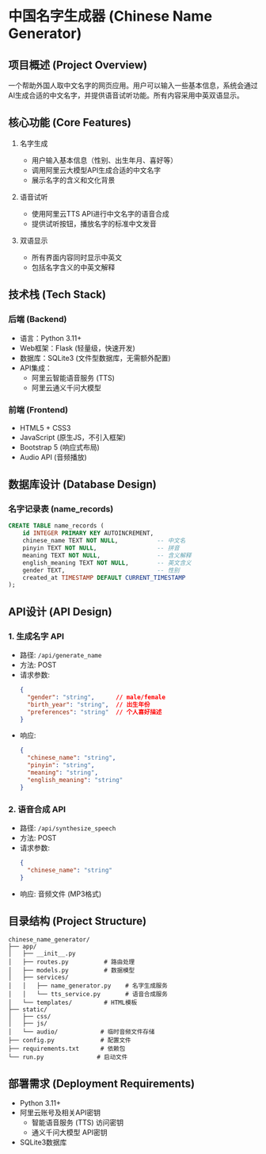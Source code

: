 # 中国名字生成器 (Chinese Name Generator)

## 项目概述 (Project Overview)
一个帮助外国人取中文名字的网页应用。用户可以输入一些基本信息，系统会通过AI生成合适的中文名字，并提供语音试听功能。所有内容采用中英双语显示。

## 核心功能 (Core Features)
1. 名字生成
   - 用户输入基本信息（性别、出生年月、喜好等）
   - 调用阿里云大模型API生成合适的中文名字
   - 展示名字的含义和文化背景

2. 语音试听
   - 使用阿里云TTS API进行中文名字的语音合成
   - 提供试听按钮，播放名字的标准中文发音

3. 双语显示
   - 所有界面内容同时显示中英文
   - 包括名字含义的中英文解释

## 技术栈 (Tech Stack)

### 后端 (Backend)
- 语言：Python 3.11+
- Web框架：Flask (轻量级，快速开发)
- 数据库：SQLite3 (文件型数据库，无需额外配置)
- API集成：
  - 阿里云智能语音服务 (TTS)
  - 阿里云通义千问大模型

### 前端 (Frontend)
- HTML5 + CSS3
- JavaScript (原生JS，不引入框架)
- Bootstrap 5 (响应式布局)
- Audio API (音频播放)

## 数据库设计 (Database Design)

### 名字记录表 (name_records)
```sql
CREATE TABLE name_records (
    id INTEGER PRIMARY KEY AUTOINCREMENT,
    chinese_name TEXT NOT NULL,           -- 中文名
    pinyin TEXT NOT NULL,                 -- 拼音
    meaning TEXT NOT NULL,                -- 含义解释
    english_meaning TEXT NOT NULL,        -- 英文含义
    gender TEXT,                          -- 性别
    created_at TIMESTAMP DEFAULT CURRENT_TIMESTAMP
);
```

## API设计 (API Design)

### 1. 生成名字 API
- 路径: `/api/generate_name`
- 方法: POST
- 请求参数:
  ```json
  {
    "gender": "string",      // male/female
    "birth_year": "string",  // 出生年份
    "preferences": "string"  // 个人喜好描述
  }
  ```
- 响应:
  ```json
  {
    "chinese_name": "string",
    "pinyin": "string",
    "meaning": "string",
    "english_meaning": "string"
  }
  ```

### 2. 语音合成 API
- 路径: `/api/synthesize_speech`
- 方法: POST
- 请求参数:
  ```json
  {
    "chinese_name": "string"
  }
  ```
- 响应: 音频文件 (MP3格式)

## 目录结构 (Project Structure)
```
chinese_name_generator/
├── app/
│   ├── __init__.py
│   ├── routes.py          # 路由处理
│   ├── models.py          # 数据模型
│   ├── services/
│   │   ├── name_generator.py    # 名字生成服务
│   │   └── tts_service.py       # 语音合成服务
│   └── templates/         # HTML模板
├── static/
│   ├── css/
│   ├── js/
│   └── audio/            # 临时音频文件存储
├── config.py             # 配置文件
├── requirements.txt      # 依赖包
└── run.py               # 启动文件
```

## 部署需求 (Deployment Requirements)
- Python 3.11+
- 阿里云账号及相关API密钥
  - 智能语音服务 (TTS) 访问密钥
  - 通义千问大模型 API密钥
- SQLite3数据库 